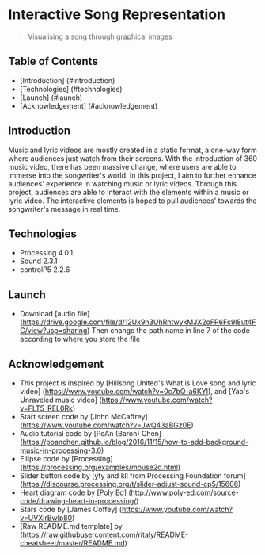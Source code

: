 # Interactive Song Representation
> Visualising a song through graphical images

## Table of Contents
* [Introduction] (#introduction)
* [Technologies] (#technologies)
* [Launch] (#launch)
* [Acknowledgement] (#acknowledgement)

## Introduction
Music and lyric videos are mostly created in a static format, a one-way form where audiences just watch from their screens. With the introduction of 360 music video, there has been massive change, where users are able to immerse into the songwriter's world. In this project, I aim to further enhance audiences' experience in watching music or lyric videos. Through this project, audiences are able to interact with the elements within a music or lyric video. The interactive elements is hoped to pull audiences' towards the songwriter's message in real time. 

## Technologies
- Processing 4.0.1
- Sound 2.3.1
- controlP5 2.2.6

## Launch
- Download [audio file] (https://drive.google.com/file/d/12Ux9n3UhRhtwykMJX2oFR6Fc9l8ut4FC/view?usp=sharing)
Then change the path name in line 7 of the code according to where you store the file

## Acknowledgement
- This project is inspired by [Hillsong United's What is Love song and lyric video] (https://www.youtube.com/watch?v=0c7bQ-a6KYI), and [Yao's Unraveled music video] (https://www.youtube.com/watch?v=FLT5_REL0Rk)
- Start screen code by [John McCaffrey] (https://www.youtube.com/watch?v=JwQ43aBGz0E) 
- Audio tutorial code by [PoAn (Baron) Chen] (https://poanchen.github.io/blog/2016/11/15/how-to-add-background-music-in-processing-3.0)
- Ellipse code by [Processing] (https://processing.org/examples/mouse2d.html)
- Slider button code by [yty and kll from Processing Foundation forum] (https://discourse.processing.org/t/slider-adjust-sound-cp5/15606) 
- Heart diagram code by [Poly Ed] (http://www.poly-ed.com/source-code/drawing-heart-in-processing/) 
- Stars code by [James Coffey] (https://www.youtube.com/watch?v=UVXlrBwlp80) 
- [Raw README.md template] by (https://raw.githubusercontent.com/ritaly/README-cheatsheet/master/README.md)
